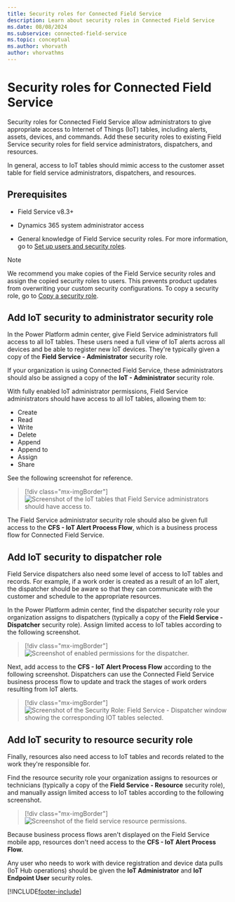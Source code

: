 ```yaml
---
title: Security roles for Connected Field Service
description: Learn about security roles in Connected Field Service
ms.date: 08/08/2024
ms.subservice: connected-field-service
ms.topic: conceptual
ms.author: vhorvath
author: vhorvathms
---
```


# Security roles for Connected Field Service

Security roles for Connected Field Service allow administrators to give appropriate access to Internet of Things (IoT) tables, including alerts, assets, devices, and commands. Add these security roles to existing Field Service security roles for field service administrators, dispatchers, and resources.

In general, access to IoT tables should mimic access to the customer asset table for field service administrators, dispatchers, and resources.

## Prerequisites

- Field Service v8.3+

- Dynamics 365 system administrator access

- General knowledge of Field Service security roles. For more information, go to [Set up users and security roles](users-licenses-permissions.md).

> [!Note]
> We recommend you make copies of the Field Service security roles and assign the copied security roles to users. This prevents product updates from overwriting your custom security configurations. To copy a security role, go to [Copy a security role](/power-platform/admin/database-security).

## Add IoT security to administrator security role

In the Power Platform admin center, give Field Service administrators full access to all IoT tables. These users need a full view of IoT alerts across all devices and be able to register new IoT devices. They're typically given a copy of the **Field Service - Administrator** security role.

If your organization is using Connected Field Service, these administrators should also be assigned a copy of the **IoT - Administrator** security role.

With fully enabled IoT administrator permissions, Field Service administrators should have access to all IoT tables, allowing them to:

- Create
- Read
- Write
- Delete
- Append
- Append to
- Assign
- Share

See the following screenshot for reference.

> [!div class="mx-imgBorder"]
> ![Screenshot of the IoT tables that Field Service administrators should have access to.](media/cfs-security-role-administrator.png)

The Field Service administrator security role should also be given full access to the **CFS - IoT Alert Process Flow**, which is a business process flow for Connected Field Service.

## Add IoT security to dispatcher role

Field Service dispatchers also need some level of access to IoT tables and records. For example, if a work order is created as a result of an IoT alert, the dispatcher should be aware so that they can communicate with the customer and schedule to the appropriate resources.

In the Power Platform admin center, find the dispatcher security role your organization assigns to dispatchers (typically a copy of the **Field Service - Dispatcher** security role). Assign limited access to IoT tables according to the following screenshot.

> [!div class="mx-imgBorder"]
> ![Screenshot of enabled permissions for the dispatcher.](media/cfs-security-role-dispatcher.png)

Next, add access to the **CFS - IoT Alert Process Flow** according to the following screenshot. Dispatchers can use the Connected Field Service business process flow to update and track the stages of work orders resulting from IoT alerts.

> [!div class="mx-imgBorder"]
> ![Screenshot of the Security Role: Field Service - Dispatcher window showing the corresponding IOT tables selected.](media/cfs-security-role-dispatcher-bpf.png)

## Add IoT security to resource security role

Finally, resources also need access to IoT tables and records related to the work they're responsible for.

Find the resource security role your organization assigns to resources or technicians (typically a copy of the **Field Service - Resource** security role), and manually assign limited access to IoT tables according to the following screenshot.

> [!div class="mx-imgBorder"]
> ![Screenshot of the field service resource permissions.](media/cfs-security-role-resource.png)

Because business process flows aren't displayed on the Field Service mobile app, resources don't need access to the **CFS - IoT Alert Process Flow.**

Any user who needs to work with device registration and device data pulls (IoT Hub operations) should be given the **IoT Administrator** and **IoT Endpoint User** security roles.

[!INCLUDE[footer-include](../includes/footer-banner.md)]
